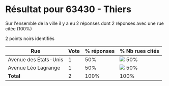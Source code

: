 # Résultat pour 63430 - Thiers

Sur l'ensemble de la ville il y a eu 2 réponses dont 2 réponses avec une rue citée (100%)

2 points noirs identifiés

| Rue | Vote | % réponses | % Nb rues cités|
|-----|------|------------|----------------|
| Avenue des États-Unis | 1 | 50% | <img src="../../img/bar_50.gif" />&nbsp;50%|
| Avenue Léo Lagrange | 1 | 50% | <img src="../../img/bar_50.gif" />&nbsp;50%|
| **Total** | 2 | 100% | 100%|
